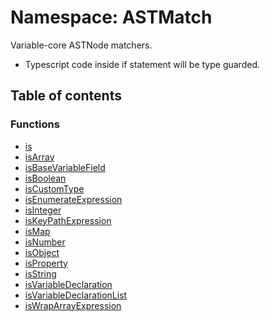 # Namespace: ASTMatch

Variable-core ASTNode matchers.

* Typescript code inside if statement will be type guarded.

## Table of contents

### Functions

* [is](/auto-docs/free-layout-editor/functions/ASTMatch.is.md)
* [isArray](/auto-docs/free-layout-editor/functions/ASTMatch.isArray.md)
* [isBaseVariableField](/auto-docs/free-layout-editor/functions/ASTMatch.isBaseVariableField.md)
* [isBoolean](/auto-docs/free-layout-editor/functions/ASTMatch.isBoolean.md)
* [isCustomType](/auto-docs/free-layout-editor/functions/ASTMatch.isCustomType.md)
* [isEnumerateExpression](/auto-docs/free-layout-editor/functions/ASTMatch.isEnumerateExpression.md)
* [isInteger](/auto-docs/free-layout-editor/functions/ASTMatch.isInteger.md)
* [isKeyPathExpression](/auto-docs/free-layout-editor/functions/ASTMatch.isKeyPathExpression.md)
* [isMap](/auto-docs/free-layout-editor/functions/ASTMatch.isMap.md)
* [isNumber](/auto-docs/free-layout-editor/functions/ASTMatch.isNumber.md)
* [isObject](/auto-docs/free-layout-editor/functions/ASTMatch.isObject.md)
* [isProperty](/auto-docs/free-layout-editor/functions/ASTMatch.isProperty.md)
* [isString](/auto-docs/free-layout-editor/functions/ASTMatch.isString.md)
* [isVariableDeclaration](/auto-docs/free-layout-editor/functions/ASTMatch.isVariableDeclaration.md)
* [isVariableDeclarationList](/auto-docs/free-layout-editor/functions/ASTMatch.isVariableDeclarationList.md)
* [isWrapArrayExpression](/auto-docs/free-layout-editor/functions/ASTMatch.isWrapArrayExpression.md)
